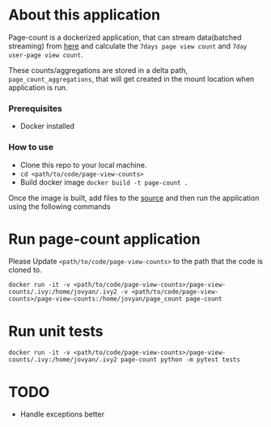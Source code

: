 # About this application
Page-count is a dockerized application, that can stream data(batched streaming) from [here](https://github.com/swethabraj/page-view-counts/tree/master/source)
and calculate the `7days page view count` and `7day user-page view count`.

These counts/aggregations are stored in a delta path, `page_count_aggregations`, that will get
created in the mount location when application is run.

### Prerequisites

* Docker installed

### How to use

* Clone this repo to your local machine.
* `cd <path/to/code/page-view-counts>`
* Build docker image `docker build -t page-count .`
    
Once the image is built, add files to the [source](https://github.com/swethabraj/page-view-counts/tree/master/source) and then run the application using the following commands

# Run page-count application
Please Update `<path/to/code/page-view-counts>` to the path that the code is cloned to.

```
docker run -it -v <path/to/code/page-view-counts>/page-view-counts/.ivy:/home/jovyan/.ivy2 -v <path/to/code/page-view-counts>/page-view-counts:/home/jovyan/page_count page-count
```

# Run unit tests
```
docker run -it -v <path/to/code/page-view-counts>/page-view-counts/.ivy:/home/jovyan/.ivy2 page-count python -m pytest tests
```

# TODO
* Handle exceptions better
